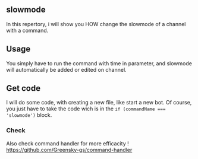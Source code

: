 ## slowmode 
In this repertory, i will show you HOW change the slowmode of a channel with a command.

## Usage

You simply have to run the command with time in parameter, and slowmode will automatically be added or edited on channel.

## Get code

I will do some code, with creating a new file, like start a new bot. Of course, you just have to take the code wich is in the ``if (commandName === 'slowmode')`` block.

### Check 

Also check command handler for more efficacity ! https://github.com/Greensky-gs/command-handler
